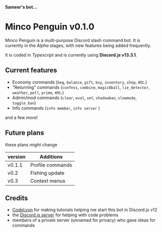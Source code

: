 **Sameer's bot...**

# Minco Penguin v0.1.0

Minco Penguin is a multi-purpose Discord slash command bot. It is currently in the _Alpha_ stages, with new features being added frequently.

It is coded in _Typescript_ and is currently using **Discord.js v13.3.1**.

## Current features

- Economy commands (`beg`, `balance`, `gift`, `buy`, `inventory`, `shop`, etc.)
- "Returning" commands (`confess`, `combine`, `magic8ball`, `lie_detector`, `weather`, `poll`, `prime`, etc.)
- Admin/mod commands (`clear`, `eval`, `set`, `shadowban`, `slowmode`, `toggle_ban`)
- Info commands (`info member`, `info server` )

and a few more!

## Future plans

these plans might change

| version | Additions        |
| ------- | ---------------- |
| v0.1.1  | Profile commands |
| v0.2    | Fishing update   |
| v0.3    | Context menus    |

## Credits

- [CodeLyon](https://www.youtube.com/CodeLyon) for making tutorials helping me start this bot in Discord.js v12
- the [Discord.js server](https://discord.gg/djs) for helping with code problems
- members of a private server (unnamed for privacy) who gave ideas for commands
